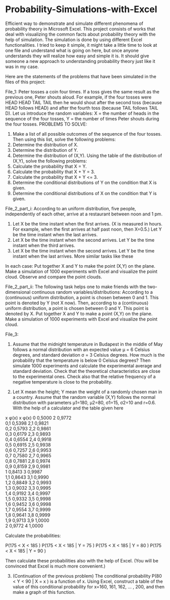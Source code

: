 # Probability-Simulations-with-Excel
Efficient way to demonstrate and simulate different phenomena of probability theory in Microsoft Excel.
This project consists of works that deal with visualizing the common facts about probability theory with the help of simulation. The simulation is done by using different Excel functionalities. I tried to keep it simple, it might take a little time to look at one file and understand what is going on here, but once anyone understands they will realize how easy and simple it is. It should give someone a new approach to understanding probability theory just like it was in my case.

Here are the statements of the problems that have been simulated in the files of this project:

File_1: Peter tosses a coin four times. If a toss gives the same result as the previous one, Peter shouts aloud. For example, if the four tosses were
HEAD     HEAD     TAIL    TAIL
then he would shout after the second toss (because HEAD follows HEAD) and after the fourth toss (because TAIL follows TAIL D).
Let us introduce the random variables:
X = the number of heads in the sequence of the four tosses,
Y = the number of times Peter shouts during the four tosses.
PROBLEMS TO SOLVE:
1.	Make a list of all possible outcomes of the sequence of the four tosses. Then using this list, solve the following problems:
2.	Determine the distribution of X.
3.	Determine the distribution of Y.
4.	Determine the distribution of (X,Y). Using the table of the distribution of (X,Y), solve the following problems:
5.	Calculate the probability that X = Y.
6.	Calculate the probability that X + Y = 3.
7.	Calculate the probability that X + Y <= 3.
8.	Determine the conditional distributions of Y on the condition that X is given.
9.	Determine the conditional distributions of X on the condition that Y is given.

File_2_part_i: According to an uniform distribution, five people, independently of each other, arrive at a restaurant between noon and 1 pm. 
1. Let X be the time instant when the first arrives. (X is measured in hours. For example, when the first arrives at half past noon, then X=0.5.) Let Y be the time instant when the last arrives. 
2. Let X be the time instant when the second arrives. Let Y be the time instant when the third arrives. 
3. Let X be the time instant when the second arrives. Let Y be the time instant when the last arrives. 
More similar tasks like these

In each case: Put together X and Y to make the point (X,Y) on the plane. Make a simulation of 1000 experiments with Excel and visualize the point cloud. Observe and compare the point clouds.

File_2_part_ii: The following task helps one to make friends with the two-dimensional continuous random variables/distributions:
According to a (continuous) uniform distribution, a point is chosen between 0 and 1. This point is denoted by Y (not X
now). Then, according to a (continuous) uniform distribution, a point is chosen between 0 and Y. This point is denoted by
X. Put together X and Y to make a point (X,Y) on the plane. Make a simulation of 1000 experiments with Excel and
visualize the point cloud.

File_3: 
1.	Assume that the midnight temperature in Budapest in the middle of May follows a normal distribution with an expected value μ = 6 Celsius degrees, and standard deviation σ = 3 Celsius degrees. How much is the probability that the temperature is below 0 Celsius degrees? Then simulate 1000 experiments and calculate the experimental average and standard deviation. Check that the theoretical characteristics are close to the experimental ones. Check also that the relative frequency of a negative temperature is close to the probability.

2.	Let X mean the height; Y mean the weight of a randomly chosen man in a country. Assume that the random variable (X,Y) follows the normal distribution with parameters μ1=180, μ2=80, σ1=15, σ2=10 and r=0.6. With the help of a calculator and the table given here
					
x	   φ(x)		  x	   φ(x)	
0	0,5000		2	0,9772	
0,1	0,5398		2,1	0,9821	
0,2	0,5793		2,2	0,9861	
0,3	0,6179		2,3	0,9893	
0,4	0,6554		2,4	0,9918	
0,5	0,6915		2,5	0,9938	
0,6	0,7257		2,6	0,9953	
0,7	0,7580		2,7	0,9965	
0,8	0,7881		2,8	0,9974	
0,9	0,8159		2,9	0,9981	
1	0,8413		3	0,9987	
1,1	0,8643		3,1	0,9990	
1,2	0,8849		3,2	0,9993	
1,3	0,9032		3,3	0,9995	
1,4	0,9192		3,4	0,9997	
1,5	0,9332		3,5	0,9998	
1,6	0,9452		3,6	0,9998	
1,7	0,9554		3,7	0,9999	
1,8	0,9641		3,8	0,9999	
1,9	0,9713		3,9	1,0000	
2	0,9772	        4	1,0000	

Calculate the probabilities:

P(175 < X < 185 )
P(175 < X < 185 | Y = 75 )
P(175 < X < 185 | Y = 80 )
P(175 < X < 185 | Y = 90 )

Then calculate these probabilities also with the help of Excel. (You will be convinced that Excel is much more convenient.)

3.	(Continuation of the previous problem) 
The conditional probability P(80 < Y < 90 | X = x ) is a function of x. Using Excel, construct a table of the value of this conditional probability for x=160, 161, 162, … , 200, and then make a graph of this function.
